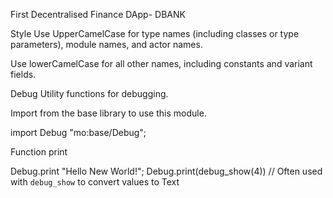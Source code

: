 First Decentralised Finance DApp- DBANK

Style
Use UpperCamelCase for type names (including classes or type parameters), module names, and actor names.

Use lowerCamelCase for all other names, including constants and variant fields.

Debug
Utility functions for debugging.

Import from the base library to use this module.

import Debug "mo:base/Debug";

Function print

Debug.print "Hello New World!";
Debug.print(debug_show(4)) // Often used with `debug_show` to convert values to Text

